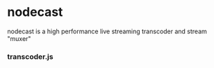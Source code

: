 nodecast
===

nodecast is a high performance live streaming transcoder and stream "muxer"

### transcoder.js

